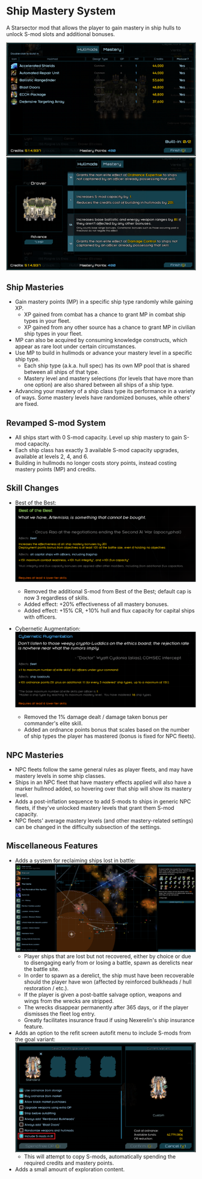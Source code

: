 # Ship Mastery System
A Starsector mod that allows the player to gain mastery in ship hulls to unlock S-mod slots and additional bonuses.

![Revamped build-in interface](screenshots/hullmod_screen.png)
![Mastery panel](screenshots/mastery_screen.png)

## Ship Masteries

- Gain mastery points (MP) in a specific ship type randomly while gaining XP.
    - XP gained from combat has a chance to grant MP in combat ship types in your fleet.
    - XP gained from any other source has a chance to grant MP in civilian ship types in your fleet.
- MP can also be acquired by consuming knowledge constructs, which appear as rare loot under certain circumstances.
- Use MP to build in hullmods or advance your mastery level in a specific ship type.
    - Each ship type (a.k.a. hull spec) has its own MP pool that is shared between all ships of that type.
    - Mastery level and mastery selections (for levels that have more than one option) are also shared between all ships of
      a ship type.
- Advancing your mastery of a ship class type its performance in a variety of ways. Some mastery levels have randomized
  bonuses, while others' are fixed.

## Revamped S-mod System

- All ships start with 0 S-mod capacity. Level up ship mastery to gain S-mod capacity.
- Each ship class has exactly 3 available S-mod capacity upgrades, available at levels 2, 4, and 6.
- Building in hullmods no longer costs story points, instead costing mastery points (MP) and credits.

## Skill Changes

- Best of the Best:
![Best of the Best](screenshots/best_of_the_best.png)
  - Removed the additional S-mod from Best of the Best; default cap is now 3 regardless of skills.
  - Added effect: +20% effectiveness of all mastery bonuses.
  - Added effect: +15% CR, +10% hull and flux capacity for capital ships with officers.


- Cybernetic Augmentation:
![Cybernetic Augmentation](screenshots/cybernetic_augmentation.png)
  - Removed the 1% damage dealt / damage taken bonus per commander's elite skill.
  - Added an ordnance points bonus that scales based on the number of ship types the player has mastered (bonus is fixed for NPC fleets).


## NPC Masteries

- NPC fleets follow the same general rules as player fleets, and may have mastery levels in some ship classes.
- Ships in an NPC fleet that have mastery effects applied will also have a marker hullmod added, so hovering over that
  ship will show its mastery level.
- Adds a post-inflation sequence to add S-mods to ships in generic NPC fleets, if they've unlocked mastery
  levels that grant them S-mod capacity.
- NPC fleets' average mastery levels (and other mastery-related settings) can be changed in the difficulty subsection of the settings.

## Miscellaneous Features

- Adds a system for reclaiming ships lost in battle:
![Derelict Losses](screenshots/derelict_losses.png)
  - Player ships that are lost but not recovered, either by choice or due to disengaging early from or losing a battle, spawn as derelicts near the battle site.
  - In order to spawn as a derelict, the ship must have been recoverable should the player have won (affected by reinforced bulkheads / hull restoration / etc.).
  - If the player is given a post-battle salvage option, weapons and wings from the wrecks are stripped.
  - The wrecks disappear permanently after 365 days, or if the player dismisses the fleet log entry.
  - Greatly facilitates insurance fraud if using Nexerelin's ship insurance feature.
- Adds an option to the refit screen autofit menu to include S-mods from the goal variant:
![S-mods in Autofit](screenshots/smods_in_fit.png)
  - This will attempt to copy S-mods, automatically spending the required credits and mastery points.
- Adds a small amount of exploration content.
